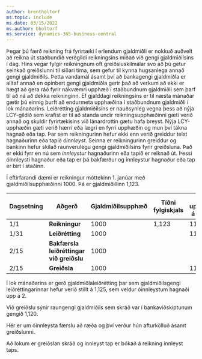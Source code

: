 ```yaml
---
author: brentholtorf
ms.topic: include
ms.date: 03/15/2022
ms.author: bholtorf
ms.service: dynamics-365-business-central
---
```

Þegar þú færð reikning frá fyrirtæki í erlendum gjaldmiðli er nokkuð auðvelt að reikna út staðbundið verðgildi reikningsins miðað við gengi gjaldmiðilsins í dag. Hins vegar fylgir reikningnum oft greiðsluskilmálar svo að þú getur seinkað greiðslunni til síðari tíma, sem gefur til kynna hugsanlega annað gengi gjaldmiðils. Þetta vandamál ásamt því að bankagengi gjaldmiðla er alltaf annað en opinbert gengi gjaldmiðla gerir það að verkum að ekki er hægt að gera ráð fyrir nákvæmri upphæð í staðbundnum gjaldmiðli sem þarf til að ná að dekka reikninginn. Ef gjalddagi reikningsins er til næsta mánaðar gætir þú einnig þurft að endurmeta upphæðina í staðbundnum gjaldmiðli í lok mánaðarins. Leiðrétting gjaldmiðilsins er nauðsynleg vegna þess að nýja LCY-gildið sem krafist er til að standa undir reikningsupphæðinni gæti verið annað og skuldir fyrirtækisins við lánardrottin gætu hafa breyst. Nýja LCY-upphæðin gæti verið hærri eða lægri en fyrri upphæðin og mun því tákna hagnað eða tap. Þar sem reikningurinn hefur ekki enn verið greiddur telst hagnaðurinn eða tapið *óinnleyst*. Seinna er reikningurinn greiddur og bankinn hefur skilað raunverulegu gengi gjaldmiðilsins fyrir greiðsluna. Það er ekki fyrr en nú sem *innleystur* hagnaðurinn eða tapið er reiknað út. Þessi óinnleysti hagnaður eða tap er þá bakfærður og innleystur hagnaður eða tap er birt í staðinn.

Í eftirfarandi dæmi er reikningur móttekinn 1. janúar með gjaldmiðilsupphæðinni 1000. Þá er gjaldmiðillinn 1,123.

|Dagsetning|Aðgerð|Gjaldmiðilsupphæð|Tíðni fylgiskjals|LCY upphæð á skjali|Tíðni leiðréttingar|Reikningur óinnleysts hagnaðar|Greiðslutíðni|Reikningur innleysts taps|  
|-----|----------|------------|-----------|---------|-----------|-------------|---------|---------|
|1/1|**Reikningur**|1000|1,123|1123|||||
|1/31|**Leiðrétting**|1000||1125|1,125|2|||
|2/15|**Bakfærsla leiðréttingar við greiðslu**|1000||||-2|||
|2/15|**Greiðsla**|1000||1120|||1,120|-3|

Í lok mánaðarins er gerð gjaldmiðlaleiðrétting þar sem gjaldmiðilsgengi leiðréttingarinnar hefur verið stillt á 1,125, sem veldur óinnleystum hagnaði upp á 2.

Við greiðslu sýnir raungengi gjaldmiðils sem skráð var í bankaviðskiptunum gengið 1,120.

Hér er um óinnleysta færslu að ræða og því verður hún afturkölluð ásamt greiðslunni.

Að lokum er greiðslan skráð og innleyst tap er bókað á reikning innleyst taps.
